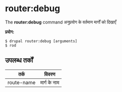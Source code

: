 # router:debug
The **router:debug** command अनुप्रयोग के वर्तमान मार्गों को दिखाएँ

**प्रयोग:**
```
$ drupal router:debug [arguments] 
$ rod  
```

## उपलब्ध तर्कों  
तर्क | विवरण
---------|-------------
route-name | मार्ग के नाम
